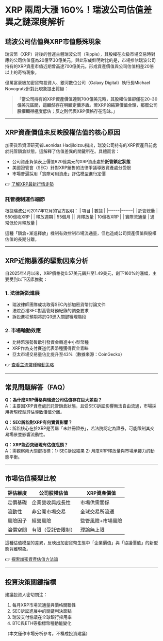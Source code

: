 # XRP 兩周大漲 160%！瑞波公司估值差異之謎深度解析

## 瑞波公司估值與XRP市值懸殊現象

瑞波幣（XRP）背後的營運主體瑞波公司（Ripple），其股權在次級市場交易時對應的公司估值僅為20億至30億美元。與此形成鮮明對比的是，市場推估瑞波公司持有的XRP資產市值近期曾高達700億美元，形成資產價值與公司估值相差20倍以上的奇特現象。

億萬富豪級加密貨幣投資人、銀河數位公司（Galaxy Digital）執行長Michael Novogratz針對此現象提出質疑：
> **「當公司持有的XRP資產價值達到700億美元時，其股權估值卻僅在20-30億美元區間，這顯然存在明顯定價矛盾。若XRP的結算價值合理，那麼公司股權顯得極度低估；反之則代表XRP價格存在泡沫。」**

---

## XRP資產價值未反映股權估值的核心原因

加密貨幣資深研究者Leonidas Hadjiloizou指出，瑞波公司持有的XRP資產目前處於託管鎖倉狀態，這解釋了估值差異的關鍵所在。具體而言：

- 公司資產負債表上價值620億美元的XRP資產處於**託管鎖定狀態**
- 美國證管會（SEC）針對XRP銷售的法律爭議導致資產處分受限
- 市場普遍採用「實際可用資產」評估模型進行定價

👉 [了解XRP最新行情走勢](https://bit.ly/okx_welcome)

### 託管機制運作細節
根據瑞波公司2017年12月的官方說明：
| 項目 | 數據 |
|------|------|
| 託管總量 | 550億枚XRP |
| 釋放週期 | 55個月 |
| 月釋放量 | 10億枚XRP |
| 實際流通量 | 通常低於月釋放量 |

這種「鎖倉+漸進釋放」機制有效控制市場流通量，但也造成公司資產價值與股權估值的長期分離。

---

## XRP近期暴漲的驅動因素分析

自2025年4月以來，XRP價格從0.57美元飆升至1.49美元，創下160%的漲幅，主要受到以下因素推動：

### 1. 法律訴訟進展
- 瑞波律師團隊成功取得SEC內部加密貨幣討論文件
- 法院否准SEC對高管財務紀錄的調查要求
- 訴訟進程預期將於Q3進入關鍵審理階段

### 2. 市場輪動效應
- 比特幣漲勢暫歇引發資金轉進中小型幣種
- XRP作為支付賽道代表幣種獲得資金青睞
- 亞太市場交易量佔比提升至43%（數據來源：CoinGecko）

👉 [查看主流幣種輪動策略](https://bit.ly/okx_welcome)

---

## 常見問題解答（FAQ）

**Q：為什麼XRP價格與瑞波公司估值存在巨大差距？**  
A：主要因XRP資產處於託管鎖倉狀態，且受SEC訴訟影響無法自由流通，市場採用折現模型評估導致價值分離。

**Q：SEC訴訟對XRP有何實質影響？**  
A：訴訟核心在於XRP是否屬「未註冊證券」，若法院認定為證券，可能限制其交易場景並影響流動性。

**Q：XRP能否突破現有估值瓶頸？**  
A：需觀察兩大關鍵指標：1) SEC訴訟結果 2) 月度XRP釋放量與市場承接力的動態平衡。

---

## 市場估值模型比較

| 評估維度 | 公司股權估值 | XRP資產價值 |
|----------|--------------|--------------|
| 定價基礎 | 企業營收與成長性 | 市場供需關係 |
| 流動性 | 非公開市場交易 | 全球交易所流通 |
| 風險因子 | 經營風險 | 監管風險+市場風險 |
| 溢價空間 | 有限（受託管限制） | 理論無上限 |

這種估值模型的差異，反映出加密貨幣生態中「企業價值」與「協議價值」的新型態背離現象。

👉 [探索加密資產估值方法論](https://bit.ly/okx_welcome)

---

## 投資決策關鍵指標

建議投資人密切關注：
1. 每月XRP市場流通量與價格關聯性
2. SEC訴訟進展中的關鍵判決節點
3. 瑞波支付協議在全球銀行採用率
4. BTC與ETH等指標幣種動能變化

（本文僅作市場分析參考，不構成投資建議）